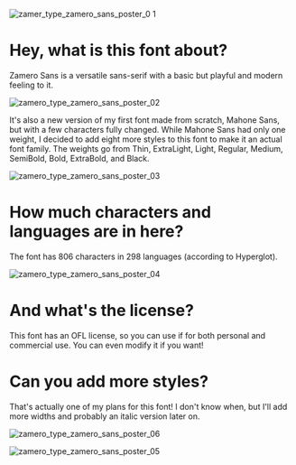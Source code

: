 ![zamer_type_zamero_sans_poster_0 1](https://github.com/user-attachments/assets/dc3e4b4e-c18e-4ce3-bf3e-597b8929e634)
# Hey, what is this font about?
Zamero Sans is a versatile sans-serif with a basic but playful and modern feeling to it.

![zamero_type_zamero_sans_poster_02](https://github.com/user-attachments/assets/c6b15b80-0156-430f-bb21-85cc5437a9f2)

It's also a new version of my first font made from scratch, Mahone Sans, but with a few characters fully changed. While Mahone Sans had only one weight, I decided to add eight more styles to this font to make it an actual font family. The weights go from Thin, ExtraLight, Light, Regular, Medium, SemiBold, Bold, ExtraBold, and Black.

![zamero_type_zamero_sans_poster_03](https://github.com/user-attachments/assets/7d05d339-12af-48f1-9687-3eb808e884bb)


# How much characters and languages are in here?
The font has 806 characters in 298 languages (according to Hyperglot).

![zamero_type_zamero_sans_poster_04](https://github.com/user-attachments/assets/31e79042-2da0-49d2-9d4b-b073e7a47a70)


# And what's the license?
This font has an OFL license, so you can use if for both personal and commercial use. You can even modify it if you want!

# Can you add more styles?
That's actually one of my plans for this font! I don't know when, but I'll add more widths and probably an italic version later on.

![zamero_type_zamero_sans_poster_06](https://github.com/user-attachments/assets/76eb6009-eba9-40cb-886c-27d7ad973e11)



![zamero_type_zamero_sans_poster_05](https://github.com/user-attachments/assets/5b6e3fb2-843b-4848-9573-5be57861bdd6)

